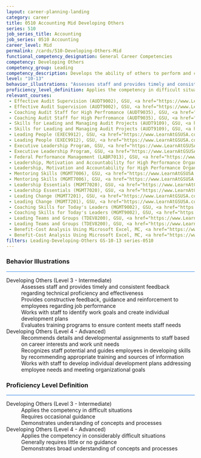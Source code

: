 ```yaml
---
layout: career-planning-landing
category: career
title: 0510 Accounting Mid Developing Others
series: 510
job_series_title: Accounting
job_series: 0510 Accounting
career_level: Mid
permalink: /cards/510-Developing-Others-Mid
functional_competency_designation: General Career Competencies
competency: Developing Others
competency_group: Leading
competency_description: Develops the ability of others to perform and contribute to the organization by providing ongoing feedback and by providing opportunities to learn through formal and informal methods.
level: "10-13"
behavior_illustrations: "Assesses staff and provides timely and consistent feedback regarding technical proficiency and effectiveness ? Provides constructive feedback, guidance and reinforcement to employees regarding job performance ? Works with staff to identify work goals and create individual development plans ? Evaluates training programs to ensure content meets staff needs ? Recommends details and developmental assignments to staff based on career interests and work unit needs ? Recognizes staff potential and guides employees in developing skills by recommending appropriate training and sources of information ? Works with staff to develop individual development plans addressing employee needs and meeting organizational goals"
proficiency_level_definition: Applies the competency in difficult situations ? Requires occasional guidance ? Demonstrates understanding of concepts and processes ? Applies the competency in considerably difficult situations ? Generally requires little or no guidance ? Demonstrates broad understanding of concepts and processes
relevant_courses: 
 - Effective Audit Supervision (AUDT9002), GSU, <a href="https://www.LearnAtGSUSA.com/AUDT9003">https://www.LearnAtGSUSA.com/AUDT9003</a>
 - Effective Audit Supervision (AUDT9002), GSU, <a href="https://www.LearnAtGSUSA.com/AUDT9007">https://www.LearnAtGSUSA.com/AUDT9007</a>
 - Coaching Audit Staff for High Perfromance (AUDT9035), GSU, <a href="https://www.LearnAtGSUSA.com/AUDT9036">https://www.LearnAtGSUSA.com/AUDT9036</a>
 - Coaching Audit Staff for High Perfromance (AUDT9035), GSU, <a href="https://www.LearnAtGSUSA.com/AUDT9040">https://www.LearnAtGSUSA.com/AUDT9040</a>
 - Skills for Leading and Managing Audit Projects (AUDT9109), GSU, <a href="https://www.LearnAtGSUSA.com/AUDT9110">https://www.LearnAtGSUSA.com/AUDT9110</a>
 - Skills for Leading and Managing Audit Projects (AUDT9109), GSU, <a href="https://www.LearnAtGSUSA.com/AUDT9114">https://www.LearnAtGSUSA.com/AUDT9114</a>
 - Leading People (EXEC9912), GSU, <a href="https://www.LearnAtGSUSA.com/EXEC9913">https://www.LearnAtGSUSA.com/EXEC9913</a>
 - Leading People (EXEC9912), GSU, <a href="https://www.LearnAtGSUSA.com/EXEC9917">https://www.LearnAtGSUSA.com/EXEC9917</a>
 - Executive Leadership Program, GSU, <a href="https://www.LearnAtGSUSA.com/ExecutiveLeadershipProgram">https://www.LearnAtGSUSA.com/ExecutiveLeadershipProgram</a>
 - Executive Leadership Program, GSU, <a href="https://www.LearnAtGSUSA.com/ExecutiveLeadershipProgram">https://www.LearnAtGSUSA.com/ExecutiveLeadershipProgram</a>
 - Federal Performance Management (LABR7013), GSU, <a href="https://www.LearnAtGSUSA.com/LABR7014">https://www.LearnAtGSUSA.com/LABR7014</a>
 - Leadership, Motivation and Accountability for High Performance Organizations (LEAD9020), GSU, <a href="https://www.LearnAtGSUSA.com/LEAD9025">https://www.LearnAtGSUSA.com/LEAD9025</a>
 - Leadership, Motivation and Accountability for High Performance Organizations (LEAD9020), GSU, <a href="https://www.LearnAtGSUSA.com/LEAD9029">https://www.LearnAtGSUSA.com/LEAD9029</a>
 - Mentoring Skills (MGMT7006), GSU, <a href="https://www.LearnAtGSUSA.com/MGMT7007">https://www.LearnAtGSUSA.com/MGMT7007</a>
 - Mentoring Skills (MGMT7006), GSU, <a href="https://www.LearnAtGSUSA.com/MGMT7011">https://www.LearnAtGSUSA.com/MGMT7011</a>
 - Leadership Essentials (MGMT7020), GSU, <a href="https://www.LearnAtGSUSA.com/MGMT7025">https://www.LearnAtGSUSA.com/MGMT7025</a>
 - Leadership Essentials (MGMT7020), GSU, <a href="https://www.LearnAtGSUSA.com/MGMT7029">https://www.LearnAtGSUSA.com/MGMT7029</a>
 - Leading Change (MGMT7201), GSU, <a href="https://www.LearnAtGSUSA.com/MGMT7202">https://www.LearnAtGSUSA.com/MGMT7202</a>
 - Leading Change (MGMT7201), GSU, <a href="https://www.LearnAtGSUSA.com/MGMT7206">https://www.LearnAtGSUSA.com/MGMT7206</a>
 - Coaching Skills for Today's Leaders (MGMT9002), GSU, <a href="https://www.LearnAtGSUSA.com/MGMT9007">https://www.LearnAtGSUSA.com/MGMT9007</a>
 - Coaching Skills for Today's Leaders (MGMT9002), GSU, <a href="https://www.LearnAtGSUSA.com/MGMT9011">https://www.LearnAtGSUSA.com/MGMT9011</a>
 - Leading Teams and Groups (TDEV8200), GSU, <a href="https://www.LearnAtGSUSA.com/TDEV8205">https://www.LearnAtGSUSA.com/TDEV8205</a>
 - Leading Teams and Groups (TDEV8200), GSU, <a href="https://www.LearnAtGSUSA.com/TDEV8209">https://www.LearnAtGSUSA.com/TDEV8209</a>
 - Benefit-Cost Analysis Using Microsoft Excel, MC, <a href="https://www.managementconcepts.com/course/id/5405?utm_source=CFOportal&utm_medium=listing&utm_campaign=CFOTTEP&utm_id=23FM">https://www.managementconcepts.com/course/id/5405?utm_source=CFOportal&utm_medium=listing&utm_campaign=CFOTTEP&utm_id=23FM</a>
 - Benefit-Cost Analysis Using Microsoft Excel, MC, <a href="https://www.managementconcepts.com/course/id/5405?utm_source=CFOportal&utm_medium=listing&utm_campaign=CFOTTEP&utm_id=23FM">https://www.managementconcepts.com/course/id/5405?utm_source=CFOportal&utm_medium=listing&utm_campaign=CFOTTEP&utm_id=23FM</a>
filters: Leading-Developing-Others GS-10-13 series-0510
---
```


<div class="desktop:grid-col-6 margin-y-3">
  <div class="border-top-2 bg-white padding-3 shadow-5 height-full members-hover border-1px button-border border-top-blue radius-lg card-text-color">
    <h3>Behavior Illustrations</h3>
    <hr style="background-color: #2680EB !important;"/>
    <dl class="text-base card-content-color"><dt>Developing Others (Level 3 - Intermediate)</dt><dd>Assesses staff and provides timely and consistent feedback regarding technical proficiency and effectiveness </dd><dd> Provides constructive feedback, guidance and reinforcement to employees regarding job performance </dd><dd> Works with staff to identify work goals and create individual development plans </dd><dd> Evaluates training programs to ensure content meets staff needs</dd><dt>Developing Others (Level 4 - Advanced)</dt><dd>Recommends details and developmental assignments to staff based on career interests and work unit needs </dd><dd> Recognizes staff potential and guides employees in developing skills by recommending appropriate training and sources of information </dd><dd> Works with staff to develop individual development plans addressing employee needs and meeting organizational goals</dd></dl>
  </div>
</div>
<div class="desktop:grid-col-6 margin-y-3">
  <div class="border-top-2 bg-white padding-3 shadow-5 height-full members-hover border-1px button-border border-top-blue radius-lg card-text-color">
    <h3>Proficiency Level Definition</h3>
     <hr style="background-color: #1b75e0 !important;"/>
    <dl class="text-base card-content-color"><dt>Developing Others (Level 3 - Intermediate)</dt><dd>Applies the competency in difficult situations </dd><dd> Requires occasional guidance </dd><dd> Demonstrates understanding of concepts and processes</dd><dt>Developing Others (Level 4 - Advanced)</dt><dd>Applies the competency in considerably difficult situations </dd><dd> Generally requires little or no guidance </dd><dd> Demonstrates broad understanding of concepts and processes</dd></dl>
  </div>
</div>
